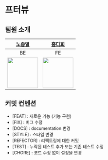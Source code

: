 # 프터뷰

## 팀원 소개

|[노종열](https://github.com/Exist95)|[홍다희](https://github.com/hongdahee)|
|:---:|:---:|
|BE|FE|
|<img src="https://avatars.githubusercontent.com/u/96723716?v=4" width="100">|<img src="https://avatars.githubusercontent.com/u/107875003?v=4" width="100">|


## 커밋 컨벤션

- [FEAT] : 새로운 기능 (기능 구현)
- [FIX] : 버그 수정
- [DOCS] : documentation 변경
- [STYLE] : 스타일 변경
- [REFECTOR] : 리팩토링에 대한 커밋
- [TEST] : 누락된 테스트 추가 또는 기존 테스트 수정
- [CHORE] : 코드 수정 없이 설정을 변경
